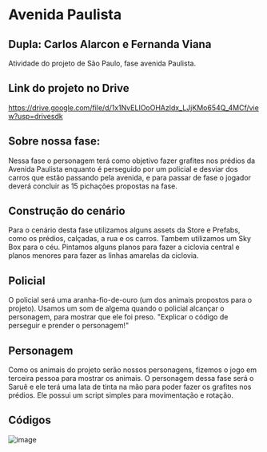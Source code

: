 # Avenida Paulista

## Dupla: Carlos Alarcon e Fernanda Viana
Atividade do projeto de São Paulo, fase avenida Paulista.

## Link do projeto no Drive
https://drive.google.com/file/d/1x1NvELIOoOHAzldx_LJjKMo654Q_4MCf/view?usp=drivesdk

## Sobre nossa fase:
Nessa fase o personagem terá como objetivo fazer grafites nos prédios da Avenida Paulista enquanto é perseguido por um policial e desviar dos carros que estão passando pela avenida, e para passar de fase o jogador deverá concluir as 15 pichações propostas na fase.

## Construção do cenário
Para o cenário desta fase utilizamos alguns assets da Store e Prefabs, como os prédios, calçadas, a rua e os carros. Tambem utilizamos um Sky Box para o céu. Pintamos alguns planos para fazer a ciclovia central e planos menores para fazer as linhas amarelas da ciclovia.

## Policial
O policial será uma aranha-fio-de-ouro (um dos animais propostos para o projeto). Usamos um som de algema quando o policial alcançar o personagem, para mostrar que ele foi preso. "Explicar o código de perseguir e prender o personagem!"

## Personagem
Como os animais do projeto serão nossos personagens, fizemos o jogo em terceira pessoa para mostrar os animais. O personagem dessa fase será o Saruê e ele terá uma lata de tinta na mão para poder fazer os grafites nos prédios. Ele possui um script simples para movimentação e rotação.

## Códigos
![image](https://github.com/Fernanda-Marcelino/AvPaulista/assets/128370700/096f7b2b-f795-4f22-bdcf-1ade536a90a1)


